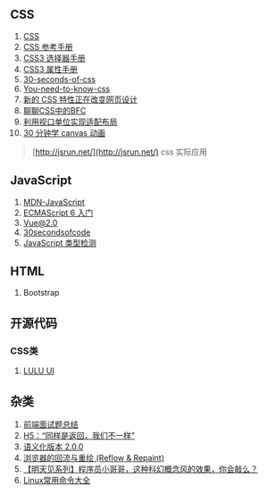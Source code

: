 ﻿## CSS

1. [CSS](https://www.w3cplus.com/CSS3)
2. [CSS 参考手册](http://www.w3school.com.cn/css3/index.asp)
3. [CSS3 选择器手册](http://www.w3school.com.cn/cssref/css_selectors.asp)
4. [CSS3 属性手册](http://www.w3school.com.cn/cssref/index.asp)
5. [30-seconds-of-css](https://github.com/atomiks/30-seconds-of-css)
6. [You-need-to-know-css](https://lhammer.cn/You-need-to-know-css/)
7. [新的 CSS 特性正在改变网页设计](https://juejin.im/post/5b0cae8c6fb9a009de14c833)
8. [聊聊CSS中的BFC](https://juejin.im/post/5b2e5bd1f265da59b17b7cce)
9. [利用视口单位实现适配布局](https://aotu.io/notes/2017/04/28/2017-4-28-CSS-viewport-units/)
10. [30 分钟学 canvas 动画](https://segmentfault.com/bookmark/1230000014022059)

> [http://jsrun.net/](http://jsrun.net/) css 实际应用

## JavaScript

1. [MDN-JavaScript](https://developer.mozilla.org/zh-CN/docs/Web/JavaScript)
2. [ECMAScript 6 入门](http://es6.ruanyifeng.com/)
3. [Vue@2.0](https://cn.vuejs.org/)
4. [30secondsofcode](https://30secondsofcode.org/)
5. [JavaScript 类型检测](https://juejin.im/post/59b5540c5188257e8769e95d)

## HTML

1. Bootstrap

## 开源代码
### CSS类

1. [LULU UI](https://github.com/yued-fe/lulu)

## 杂类

1. [前端面试题总结](https://segmentfault.com/a/1190000011091907)
2. [H5：“同样是返回，我们不一样”](http://elevenbeans.github.io/2018/06/26/enable-goback-on-h5-popup/)
3. [语义化版本 2.0.0](https://semver.org/lang/zh-CN/)
4. [浏览器的回流与重绘 (Reflow & Repaint)](https://juejin.im/post/5a9923e9518825558251c96a)
5. [【明天见系列】程序员小哥哥，这种科幻概念风的效果，你会敲么？](https://juejin.im/pin/5b461b5b092dcb61bd727c8a)
6. [Linux常用命令大全](https://www.cnblogs.com/yjd_hycf_space/p/7730690.html)